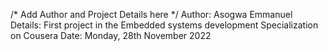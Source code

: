 /* Add Author and Project Details here */
Author: Asogwa Emmanuel 
Details: First project in the Embedded systems development Specialization on Cousera
Date: Monday, 28th November 2022

